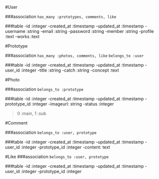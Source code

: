 #User

###association
`has_many :prototypes, comments, like`

###table
-id :integer
-created_at :timestamp
-updated_at :timestamp
-username :string
-email :string
-password :string
-member :string
-profile :text
-works :text


#Prototype

###association
`has_many :photos, comments, like`
`belongs_to :user`

###table
-id :integer
-created_at :timestamp
-updated_at :timestamp
-user_id :integer
-title :string
-catch :string
-concept :text

#Photo

###association
`belongs_to :prototype`

###table
-id :integer
-created_at :timestamp
-updated_at :timestamp
-prototype_id :integer
-imageurl: string
-status :integer
> 0 :main, 1 :sub


#Comment

###association
`belongs_to :user, prototype`

###table
-id :integer
-created_at :timestamp
-updated_at :timestamp
-user_id :integer
-prototype_id :integer
-content: text


#Like
###association
`belongs_to :user, prototype`

###table
-id :integer
-created_at :timestamp
-updated_at :timestamp
-user_id :integer
-prototype_id :integer
